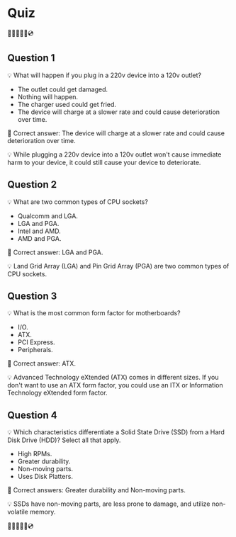 # Quiz

🧠📝🔌💡💾💿

## Question 1

💡 What will happen if you plug in a 220v device into a 120v outlet?

- The outlet could get damaged.
- Nothing will happen.
- The charger used could get fried.
- The device will charge at a slower rate and could cause deterioration over time.

🎯 Correct answer: The device will charge at a slower rate and could cause deterioration over time.

💡 While plugging a 220v device into a 120v outlet won't cause immediate harm to your device, it could still cause your device to deteriorate.

## Question 2

💡 What are two common types of CPU sockets?

- Qualcomm and LGA.
- LGA and PGA.
- Intel and AMD.
- AMD and PGA.

🎯 Correct answer: LGA and PGA.

💡 Land Grid Array (LGA) and Pin Grid Array (PGA) are two common types of CPU sockets.

## Question 3

💡 What is the most common form factor for motherboards?

- I/O.
- ATX.
- PCI Express.
- Peripherals.

🎯 Correct answer: ATX.

💡 Advanced Technology eXtended (ATX) comes in different sizes. If you don't want to use an ATX form factor, you could use an ITX or Information Technology eXtended form factor.

## Question 4

💡 Which characteristics differentiate a Solid State Drive (SSD) from a Hard Disk Drive (HDD)? Select all that apply.

- High RPMs.
- Greater durability.
- Non-moving parts.
- Uses Disk Platters.

🎯 Correct answers: Greater durability and Non-moving parts.

💡 SSDs have non-moving parts, are less prone to damage, and utilize non-volatile memory.

🧠📝🔌💡💾💿